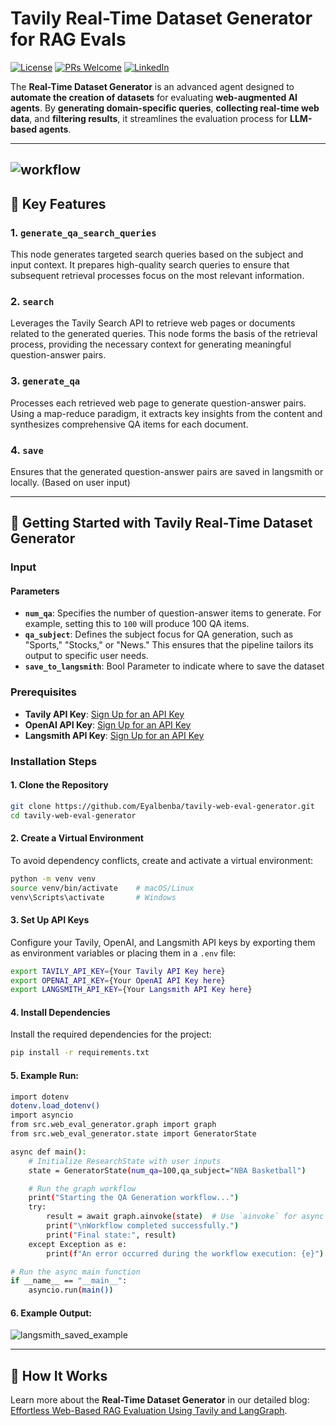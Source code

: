 
# Tavily Real-Time Dataset Generator for RAG Evals

[![License](https://img.shields.io/badge/License-Apache%202.0-blue.svg)](https://opensource.org/licenses/Apache-2.0)
[![PRs Welcome](https://img.shields.io/badge/PRs-welcome-brightgreen.svg?style=flat-square)](http://makeapullrequest.com)
[![LinkedIn](https://img.shields.io/badge/LinkedIn-Connect-blue)](https://www.linkedin.com/in/eyal-ben-barouch-007-1a2b3c4d5/)




The **Real-Time Dataset Generator** is an advanced agent designed to **automate the creation of datasets** for evaluating **web-augmented AI agents**. By **generating domain-specific queries**, **collecting real-time web data**, and **filtering results**, it streamlines the evaluation process for **LLM-based agents**. 

---
![workflow](https://i.imgur.com/PpJFX0o.png)
---
## 🌟 Key Features

### 1. `generate_qa_search_queries`
This node generates targeted search queries based on the subject and input context. It prepares high-quality search queries to ensure that subsequent retrieval processes focus on the most relevant information.

### 2. `search`
Leverages the Tavily Search API to retrieve web pages or documents related to the generated queries. This node forms the basis of the retrieval process, providing the necessary context for generating meaningful question-answer pairs.

### 3. `generate_qa`
Processes each retrieved web page to generate question-answer pairs. Using a map-reduce paradigm, it extracts key insights from the content and synthesizes comprehensive QA items for each document.

### 4. `save`
Ensures that the generated question-answer pairs are saved in langsmith or locally. (Based on user input)

---

## 🚀 Getting Started with Tavily Real-Time Dataset Generator

### Input

#### Parameters
- **`num_qa`**: Specifies the number of question-answer items to generate. For example, setting this to `100` will produce 100 QA items.
- **`qa_subject`**: Defines the subject focus for QA generation, such as "Sports," "Stocks," or "News." This ensures that the pipeline tailors its output to specific user needs.
- **`save_to_langsmith`**: Bool Parameter to indicate where to save the dataset


### Prerequisites
- **Tavily API Key**: [Sign Up for an API Key](https://www.tavily.com)
- **OpenAI API Key**: [Sign Up for an API Key](https://www.openai.com)
- **Langsmith API Key**: [Sign Up for an API Key](https://www.langchain.com)



### Installation Steps

#### 1. Clone the Repository
```bash
git clone https://github.com/Eyalbenba/tavily-web-eval-generator.git
cd tavily-web-eval-generator
```

#### 2. Create a Virtual Environment
To avoid dependency conflicts, create and activate a virtual environment:
```bash
python -m venv venv  
source venv/bin/activate    # macOS/Linux  
venv\Scripts\activate       # Windows  
```
#### 3. Set Up API Keys
Configure your Tavily, OpenAI, and Langsmith API keys by exporting them as environment variables or placing them in a `.env` file:  
```bash
export TAVILY_API_KEY={Your Tavily API Key here}  
export OPENAI_API_KEY={Your OpenAI API Key here}  
export LANGSMITH_API_KEY={Your Langsmith API Key here}  
```
#### 4. Install Dependencies
Install the required dependencies for the project:  
```bash
pip install -r requirements.txt
```

#### 5. Example Run:
```bash
import dotenv
dotenv.load_dotenv()
import asyncio
from src.web_eval_generator.graph import graph
from src.web_eval_generator.state import GeneratorState

async def main():
    # Initialize ResearchState with user inputs
    state = GeneratorState(num_qa=100,qa_subject="NBA Basketball")

    # Run the graph workflow
    print("Starting the QA Generation workflow...")
    try:
        result = await graph.ainvoke(state)  # Use `ainvoke` for async execution
        print("\nWorkflow completed successfully.")
        print("Final state:", result)
    except Exception as e:
        print(f"An error occurred during the workflow execution: {e}")

# Run the async main function
if __name__ == "__main__":
    asyncio.run(main())
```
#### 6. Example Output:
![langsmith_saved_example](https://imgur.com/VrgqGUX.png)

---
## 🧠 How It Works

Learn more about the **Real-Time Dataset Generator** in our detailed blog: [Effortless Web-Based RAG Evaluation Using Tavily and LangGraph](https://medium.com/@DataSnake/effortless-web-based-rag-evaluation-using-tavily-and-langgraph-08cac44c8016).

